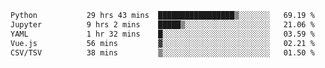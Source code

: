 <!--START_SECTION:waka-->

```txt
Python           29 hrs 43 mins  █████████████████▒░░░░░░░   69.19 %
Jupyter          9 hrs 2 mins    █████▒░░░░░░░░░░░░░░░░░░░   21.06 %
YAML             1 hr 32 mins    █░░░░░░░░░░░░░░░░░░░░░░░░   03.59 %
Vue.js           56 mins         ▓░░░░░░░░░░░░░░░░░░░░░░░░   02.21 %
CSV/TSV          38 mins         ▒░░░░░░░░░░░░░░░░░░░░░░░░   01.50 %
```

<!--END_SECTION:waka-->
